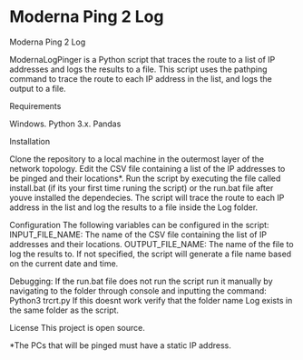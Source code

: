 # Moderna Ping 2 Log

Moderna Ping 2 Log

ModernaLogPinger is a Python script that traces the route to a list of IP addresses and logs the results to a file. This script uses the pathping command to trace the route to each IP address in the list, and logs the output to a file.

Requirements

Windows. Python 3.x. Pandas

Installation

Clone the repository to a local machine in the outermost layer of the network topology.
Edit the CSV file containing a list of the IP addresses to be pinged and their locations*.
Run the script by executing the file called install.bat (if its your first time runing the script) or the run.bat file after youve installed the dependecies.
The script will trace the route to each IP address in the list and log the results to a file inside the Log folder.

Configuration
The following variables can be configured in the script:
INPUT_FILE_NAME: The name of the CSV file containing the list of IP addresses and their locations.
OUTPUT_FILE_NAME: The name of the file to log the results to. If not specified, the script will generate a file name based on the current date and time.

Debugging:
If the run.bat file does not run the script run it manually by navigating to the folder through console and inputting the command: Python3 trcrt.py
If this doesnt work verify that the folder name Log exists in the same folder as the script.

License
This project is open source.

*The PCs that will be pinged must have a static IP address.


